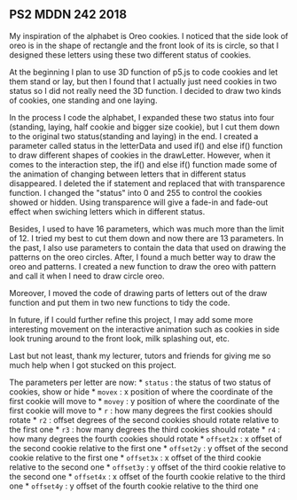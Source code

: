 ## PS2 MDDN 242 2018

My inspiration of the alphabet is Oreo cookies. I noticed that the side look of oreo is in the shape of rectangle and the front look of its is circle, so that I designed these letters using these two different status of cookies.

At the beginning I plan to use 3D function of p5.js to code cookies and let them stand or lay, but then I found that I actually just need cookies in two status so I did not really need the 3D function. I decided to draw two kinds of cookies, one standing and one laying.

In the process I code the alphabet, I expanded these two status into four (standing, laying, half cookie and bigger size cookie), but I cut them down to the original two status(standing and laying) in the end. I created a parameter called status in the letterData and used if() and else if() function to draw different shapes of cookies in the drawLetter. However, when it comes to the interaction step, the if() and else if() function made some of the animation of changing between letters that in different status disappeared. I deleted the if statement and replaced that with transparence function. I changed the "status" into 0 and 255 to control the cookies showed or hidden. Using transparence will give a fade-in and fade-out effect when swiching letters which in different status.

Besides, I used to have 16 parameters, which was much more than the limit of 12. I tried my best to cut them down and now there are 13 parameters. In the past, I also use parameters to contain the data that used on drawing the patterns on the oreo circles. After, I found a much better way to draw the oreo and patterns. I created a new function to draw the oreo with pattern and call it when I need to draw circle oreo.

Moreover, I moved the code of drawing parts of letters out of the draw function and put them in two new functions to tidy the code.

In future, if I could further refine this project, I may add some more interesting movement on the interactive animation such as cookies in side look truning around to the front look, milk splashing out, etc.

Last but not least, thank my lecturer, tutors and friends for giving me so much help when I got stucked on this project.


The parameters per letter are now:
	* `status` : the status of two status of cookies, show or hide
	* `movex` : x position of where the coordinate of the first cookie will move to
	* `movey` : y position of where the coordinate of the first cookie will move to
	* `r` : how many degrees the first cookies should rotate
	* `r2` : offset degrees of the second cookies should rotate relative to the first one
	* `r3` : how many degrees the third cookies should rotate
	* `r4` : how many degrees the fourth cookies should rotate
	* `offset2x` : x offset of the second cookie relative to the first one
	* `offset2y` : y offset of the second cookie relative to the first one
	* `offset3x` : x offset of the third cookie relative to the second one
	* `offset3y` : y offset of the third cookie relative to the second one
	* `offset4x` : x offset of the fourth cookie relative to the third one
	* `offset4y` : y offset of the fourth cookie relative to the third one